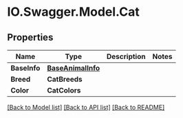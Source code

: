# IO.Swagger.Model.Cat
## Properties

Name | Type | Description | Notes
------------ | ------------- | ------------- | -------------
**BaseInfo** | [**BaseAnimalInfo**](BaseAnimalInfo.md) |  | 
**Breed** | **CatBreeds** |  | 
**Color** | **CatColors** |  | 

[[Back to Model list]](../README.md#documentation-for-models) [[Back to API list]](../README.md#documentation-for-api-endpoints) [[Back to README]](../README.md)

